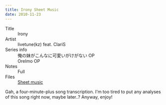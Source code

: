 ```yaml
---
title: Irony Sheet Music
date: 2010-11-23
---
```


<dl>
  <dt>Title</dt>
  <dd>Irony</dd>

  <dt>Artist</dt>
  <dd>livetune(kz) feat. ClariS</dd>

  <dt>Series info</dt>
  <dd>俺の妹がこんなに可愛いがけがない OP</dd>
  <dd>OreImo OP</dd>

  <dt>Notes</dt>
  <dd>Full</dd>

  <dt>Files</dt>
  <dd><a href="/files/sheetmusic/Irony.pdf">Sheet music</a></dd>
</dl>

Gah, a four-minute-plus song transcription.  I'm too tired to put any analyses
of this song right now, maybe later..? Anyway, enjoy!
